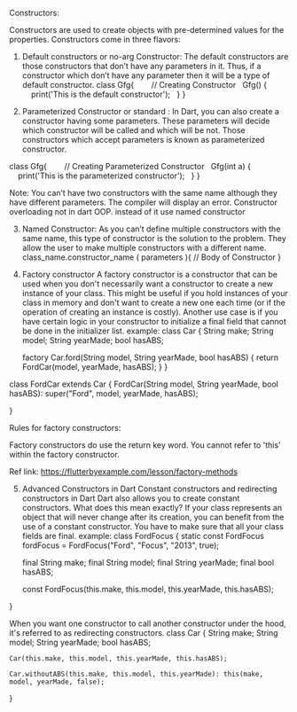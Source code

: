 Constructors:

Constructors are used to create objects with pre-determined values for the properties.
Constructors come in three flavors:

1. Default constructors or no-arg Constructor: The default constructors are those constructors that don’t have any parameters in it. Thus, if a constructor which don’t have any parameter then it will be a type of default constructor.
class Gfg{
    
  // Creating Constructor
  Gfg() {
    print('This is the default constructor');
  }
}

2. Parameterized Constructor or standard : In Dart, you can also create a constructor having some parameters. These parameters will decide which constructor will be called and which will be not. Those constructors which accept parameters is known as parameterized constructor. 

class Gfg{
    
  // Creating Parameterized Constructor
  Gfg(int a) {
      
    print('This is the parameterized constructor');
  }
}


Note: You can’t have two constructors with the same name although they have different parameters. The compiler will display an error.
Constructor overloading not in dart OOP. instead of it use named constructor

3. Named Constructor: As you can’t define multiple constructors with the same name, this type of constructor is the solution to the problem. They allow the user to make multiple constructors with a different name.
class_name.constructor_name ( parameters ){
   // Body of Constructor
}

4. Factory constructor
A factory constructor is a constructor that can be used when you don't necessarily want a constructor to create a new instance of your class.
This might be useful if you hold instances of your class in memory and don't want to create a new one each time (or if the operation of creating an instance is costly).
Another use case is if you have certain logic in your constructor to initialize a final field that cannot be done in the initializer list.
example:
class Car {
	String make;
   	String model;
   	String yearMade;
   	bool hasABS;

   	factory Car.ford(String model, String yearMade, bool hasABS) {
    	return FordCar(model, yearMade, hasABS);
    }
}

class FordCar extends Car {
	FordCar(String model, String yearMade, bool hasABS): super("Ford", model, yearMade, hasABS);

}

Rules for factory constructors:

Factory constructors do use the return key word.
You cannot refer to 'this' within the factory constructor.

Ref link: https://flutterbyexample.com/lesson/factory-methods

5. Advanced Constructors in Dart
Constant constructors and redirecting constructors in Dart
Dart also allows you to create constant constructors. What does this mean exactly? If your class represents an object that will never change after its creation, you can benefit from the use of a constant constructor. You have to make sure that all your class fields are final.
example:
class FordFocus {
   static const FordFocus fordFocus = FordFocus("Ford", "Focus", "2013", true);

   final String make;
   final String model;
   final String yearMade;
   final bool hasABS;

   const FordFocus(this.make, this.model, this.yearMade, this.hasABS);

}

When you want one constructor to call another constructor under the hood, it's referred to as redirecting constructors.
class Car {
	String make;
   	String model;
   	String yearMade;
   	bool hasABS;

   	Car(this.make, this.model, this.yearMade, this.hasABS);

   	Car.withoutABS(this.make, this.model, this.yearMade): this(make, model, yearMade, false);
}



